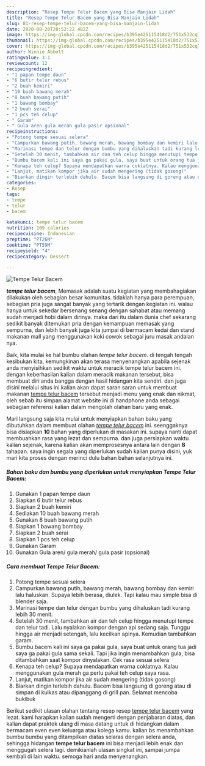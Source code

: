 ```yaml
---
description: "Resep Tempe Telur Bacem yang Bisa Manjain Lidah"
title: "Resep Tempe Telur Bacem yang Bisa Manjain Lidah"
slug: 81-resep-tempe-telur-bacem-yang-bisa-manjain-lidah
date: 2020-08-20T20:52:22.482Z
image: https://img-global.cpcdn.com/recipes/b395e425115418d2/751x532cq70/tempe-telur-bacem-foto-resep-utama.jpg
thumbnail: https://img-global.cpcdn.com/recipes/b395e425115418d2/751x532cq70/tempe-telur-bacem-foto-resep-utama.jpg
cover: https://img-global.cpcdn.com/recipes/b395e425115418d2/751x532cq70/tempe-telur-bacem-foto-resep-utama.jpg
author: Winnie Abbott
ratingvalue: 3.1
reviewcount: 12
recipeingredient:
- "1 papan tempe daun"
- "6 butir telur rebus"
- "2 buah kemiri"
- "10 buah bawang merah"
- "8 buah bawang putih"
- "1 bawang bombay"
- "2 buah serai"
- "1 pcs teh celup"
- " Garam"
- " Gula aren gula merah gula pasir opsional"
recipeinstructions:
- "Potong tempe sesuai selera"
- "Campurkan bawang putih, bawang merah, bawang bombay dan kemiri lalu haluskan. Supaya lebih berasa, diulek. Tapi kalau mau simple bisa di blender saja."
- "Marinasi tempe dan telur dengan bumbu yang dihaluskan tadi kurang lebih 30 menit."
- "Setelah 30 menit, tambahkan air dan teh celup hingga menutupi tempe dan telur tadi. Lalu nyalakan kompor dengan api sedang saja. Tunggu hingga air menjadi setengah, lalu kecilkan apinya. Kemudian tambahkan garam."
- "Bumbu bacem kali ini saya ga pakai gula, saya buat untuk orang tua jadi saya ga pakai gula sama sekali. Tapi jika ingin menambahkan gula, bisa ditambahkan saat kompor dinyalakan. Cek rasa sesuai selera"
- "Kenapa teh celup? Supaya mendapatkan warna coklatnya. Kalau menggunakan gula merah ga perlu pakai teh celup saya rasa."
- "Lanjut, matikan kompor jika air sudah mengering (tidak gosong)"
- "Biarkan dingin terlebih dahulu. Bacem bisa langsung di goreng atau di simpan di kulkas atau dipanggang di grill pan. Selamat mencoba bukibuk"
categories:
- Resep
tags:
- tempe
- telur
- bacem

katakunci: tempe telur bacem 
nutrition: 109 calories
recipecuisine: Indonesian
preptime: "PT26M"
cooktime: "PT59M"
recipeyield: "4"
recipecategory: Dessert

---
```



![Tempe Telur Bacem](https://img-global.cpcdn.com/recipes/b395e425115418d2/751x532cq70/tempe-telur-bacem-foto-resep-utama.jpg)

<b><i>tempe telur bacem</i></b>, Memasak adalah suatu kegiatan yang membahagiakan dilakukan oleh sebagian besar komunitas. tidaklah hanya para perempuan, sebagian pria juga sangat banyak yang tertarik dengan kegiatan ini. walau hanya untuk sekedar bersenang senang dengan sahabat atau memang sudah menjadi hobi dalam dirinya. maka dari itu dalam dunia chef sekarang sedikit banyak ditemukan pria dengan kemampuan memasak yang sempurna, dan lebih banyak juga kita jumpai di bermacam kedai dan stand makanan mall yang menggunakan koki cowok sebagai juru masak andalan nya.

Baik, kita mulai ke hal bumbu olahan <i>tempe telur bacem</i>. di tengah tengah kesibukan kita, kemungkinan akan terasa menyenangkan apabila sejenak anda menyisihkan sedikit waktu untuk meracik tempe telur bacem ini. dengan keberhasilan kalian dalam meracik makanan tersebut, bisa membuat diri anda bangga dengan hasil hidangan kita sendiri. dan juga disini melalui situs ini kalian akan dapat saran saran untuk membuat makanan <u>tempe telur bacem</u> tersebut menjadi menu yang enak dan nikmat, oleh sebab itu simpan alamat website ini di handphone anda sebagai sebagian referensi kalian dalam mengolah olahan baru yang enak.




Mari langsung saja kita mulai untuk menyiapkan bahan baku yang dibutuhkan dalam membuat olahan <u><i>tempe telur bacem</i></u> ini. seenggaknya bisa disiapkan <b>10</b> bahan yang diperlukan di masakan ini. supaya nanti dapat membuahkan rasa yang lezat dan sempurna. dan juga persiapkan waktu kalian sejenak, karena kalian akan memprosesnya antara lain dengan <b>8</b> tahapan. saya ingin segala yang diperlukan sudah kalian punya disini, yuk mari kita proses dengan merinci dulu bahan bahan selanjutnya ini.

<!--inarticleads1-->

##### Bahan baku dan bumbu yang diperlukan untuk menyiapkan Tempe Telur Bacem:

1. Gunakan 1 papan tempe daun
1. Siapkan 6 butir telur rebus
1. Siapkan 2 buah kemiri
1. Sediakan 10 buah bawang merah
1. Gunakan 8 buah bawang putih
1. Siapkan 1 bawang bombay
1. Siapkan 2 buah serai
1. Siapkan 1 pcs teh celup
1. Gunakan  Garam
1. Gunakan  Gula aren/ gula merah/ gula pasir (opsional)




<!--inarticleads2-->

##### Cara membuat Tempe Telur Bacem:

1. Potong tempe sesuai selera
1. Campurkan bawang putih, bawang merah, bawang bombay dan kemiri lalu haluskan. Supaya lebih berasa, diulek. Tapi kalau mau simple bisa di blender saja.
1. Marinasi tempe dan telur dengan bumbu yang dihaluskan tadi kurang lebih 30 menit.
1. Setelah 30 menit, tambahkan air dan teh celup hingga menutupi tempe dan telur tadi. Lalu nyalakan kompor dengan api sedang saja. Tunggu hingga air menjadi setengah, lalu kecilkan apinya. Kemudian tambahkan garam.
1. Bumbu bacem kali ini saya ga pakai gula, saya buat untuk orang tua jadi saya ga pakai gula sama sekali. Tapi jika ingin menambahkan gula, bisa ditambahkan saat kompor dinyalakan. Cek rasa sesuai selera
1. Kenapa teh celup? Supaya mendapatkan warna coklatnya. Kalau menggunakan gula merah ga perlu pakai teh celup saya rasa.
1. Lanjut, matikan kompor jika air sudah mengering (tidak gosong)
1. Biarkan dingin terlebih dahulu. Bacem bisa langsung di goreng atau di simpan di kulkas atau dipanggang di grill pan. Selamat mencoba bukibuk




Berikut sedikit ulasan olahan tentang resep resep <u>tempe telur bacem</u> yang lezat. kami harapkan kalian sudah mengerti dengan penjabaran diatas, dan kalian dapat praktek ulang di masa datang untuk di hidangkan dalam bermacam even even keluarga atau kolega kamu. kalian bs menambahkan bumbu bumbu yang ditampilkan diatas selaras dengan selera anda, sehingga hidangan <b>tempe telur bacem</b> ini bisa menjadi lebih enak dan menggugah selera lagi. demikianlah ulasan singkat ini, sampai jumpa kembali di lain waktu. semoga hari anda menyenangkan.
